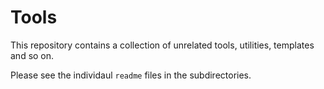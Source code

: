 # Tools

This repository contains a collection of unrelated tools, utilities, templates and so on.

Please see the individaul `readme` files in the subdirectories.

